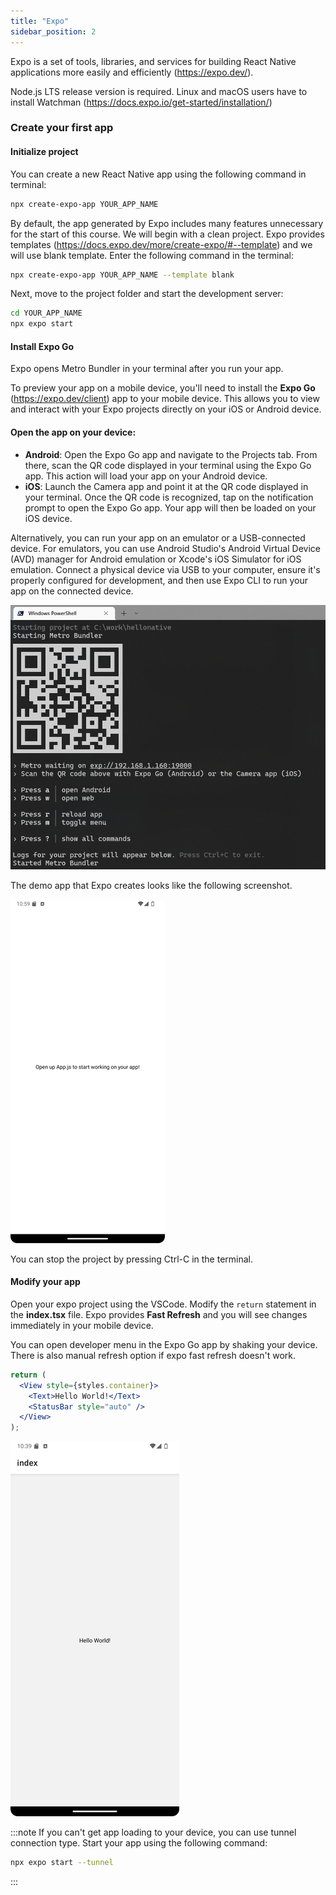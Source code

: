 ```yaml
---
title: "Expo"
sidebar_position: 2
---
```

Expo is a set of tools, libraries, and services for building React Native applications more easily and efficiently (https://expo.dev/).

Node.js LTS release version is required.
Linux and macOS users have to install Watchman (https://docs.expo.io/get-started/installation/)

### Create your first app

#### Initialize project 
You can create a new React Native app using the following command in terminal:
```bash
npx create-expo-app YOUR_APP_NAME
```
By default, the app generated by Expo includes many features unnecessary for the start of this course. We will begin with a clean project. Expo provides templates (https://docs.expo.dev/more/create-expo/#--template) and we will use blank template. Enter the following command in the terminal:

```bash
npx create-expo-app YOUR_APP_NAME --template blank
```
Next, move to the project folder and start the development server:
```bash
cd YOUR_APP_NAME
npx expo start
```
#### Install Expo Go
Expo opens Metro Bundler in your terminal after you run your app.

To preview your app on a mobile device, you'll need to install the **Expo Go** (https://expo.dev/client) app to your mobile device. This allows you to view and interact with your Expo projects directly on your iOS or Android device.
#### Open the app on your device:
- **Android**: Open the Expo Go app and navigate to the Projects tab. From there, scan the QR code displayed in your terminal using the Expo Go app. This action will load your app on your Android device.
- **iOS**: Launch the Camera app and point it at the QR code displayed in your terminal. Once the QR code is recognized, tap on the notification prompt to open the Expo Go app. Your app will then be loaded on your iOS device.

Alternatively, you can run your app on an emulator or a USB-connected device. For emulators, you can use Android Studio's Android Virtual Device (AVD) manager for Android emulation or Xcode's iOS Simulator for iOS emulation. Connect a physical device via USB to your computer, ensure it's properly configured for development, and then use Expo CLI to run your app on the connected device.

![w:600 bg right](img/expo.png)

The demo app that Expo creates looks like the following screenshot.

![w:600 bg right](img/expoapp.png)

You can stop the project by pressing Ctrl-C in the terminal. 

#### Modify your app
Open your expo project using the VSCode. Modify the `return` statement in the **index.tsx** file. Expo provides **Fast Refresh** and you will see changes immediately in your mobile device.

You can open developer menu in the Expo Go app by shaking your device. There is also manual refresh option if expo fast refresh doesn't work.

```jsx
return (
  <View style={styles.container}>
    <Text>Hello World!</Text>
    <StatusBar style="auto" />
  </View>
);
```

![w:300 bg right](img/hello.png)

:::note
If you can't get app loading to your device, you can use tunnel connection type. Start your app using the following command:

```bash
npx expo start --tunnel
```
:::